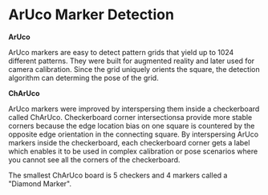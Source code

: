 ArUco Marker Detection
======================

**ArUco**

ArUco markers are easy to detect pattern grids that yield up to 1024 different patterns. They were built for augmented reality and later used for camera calibration. Since the grid uniquely orients the square, the detection algorithm can determing the pose of the grid.

**ChArUco**

ArUco markers were improved by interspersing them inside a checkerboard called ChArUco. Checkerboard corner intersectionsa provide more stable corners because the edge location bias on one square is countered by the opposite edge orientation in the connecting square. By interspersing ArUco markers inside the checkerboard, each checkerboard corner gets a label which enables it to be used in complex calibration or pose scenarios where you cannot see all the corners of the checkerboard.

The smallest ChArUco board is 5 checkers and 4 markers called a "Diamond Marker".
